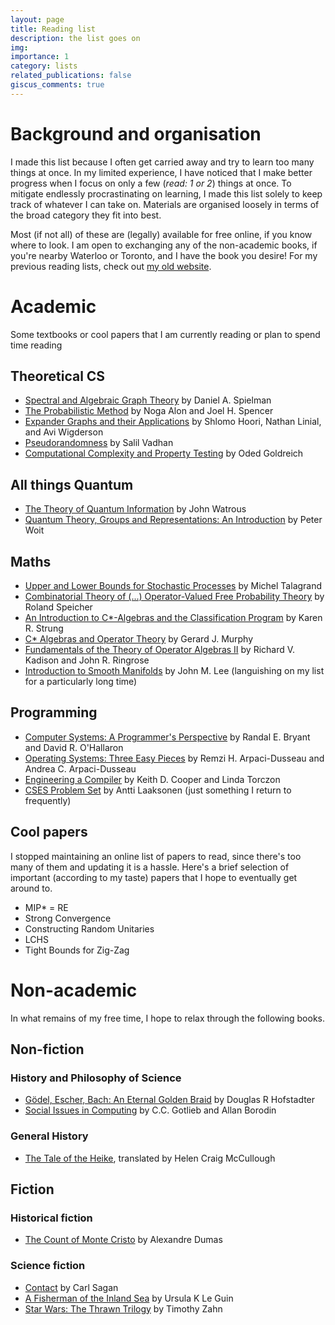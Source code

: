 ```yaml
---
layout: page
title: Reading list
description: the list goes on
img: 
importance: 1
category: lists
related_publications: false
giscus_comments: true
---
```


# Background and organisation

I made this list because I often get carried away and try to learn too many things at once. In my limited experience, I have noticed that I make better progress when I focus on only a few (*read: 1 or 2*) things at once. To mitigate endlessly procrastinating on learning, I made this list solely to keep track of whatever I can take on. Materials are organised loosely in terms of the broad category they fit into best.

Most (if not all) of these are (legally) available for free online, if you know where to look. I am open to exchanging any of the non-academic books, if you're nearby Waterloo or Toronto, and I have the book you desire! For my previous reading lists, check out <a href="http://individual.utoronto.ca/arkaprava/misc.html">my old website</a>.

# Academic
Some textbooks or cool papers that I am currently reading or plan to spend time reading

## Theoretical CS
- <a href="http://cs-www.cs.yale.edu/homes/spielman/sagt/">Spectral and Algebraic Graph Theory</a> by Daniel A. Spielman
- <a href="https://www.wiley.com/en-us/The+Probabilistic+Method%2C+4th+Edition-p-9781119061953">The Probabilistic Method</a> by Noga Alon and Joel H. Spencer
- <a href="https://www.math.ias.edu/~avi/PUBLICATIONS/MYPAPERS/HLW06/hlw06.pdf">Expander Graphs and their Applications</a> by Shlomo Hoori, Nathan Linial, and Avi Wigderson 
- <a href="https://people.seas.harvard.edu/~salil/pseudorandomness/">Pseudorandomness</a> by Salil Vadhan
- <a href="https://link.springer.com/book/10.1007/978-3-030-43662-9">Computational Complexity and Property Testing</a> by Oded Goldreich

## All things Quantum
- <a href="https://cs.uwaterloo.ca/~watrous/TQI/">The Theory of Quantum Information</a> by John Watrous
- <a href="https://link.springer.com/book/10.1007/978-3-319-64612-1">Quantum Theory, Groups and Representations: An Introduction</a> by Peter Woit


## Maths
- <a href="https://michel.talagrand.net/ULB.pdf">Upper and Lower Bounds for Stochastic Processes</a> by Michel Talagrand
- <a href="https://rolandspeicher.com/literature/speicher-memoir/">Combinatorial Theory of (...) Operator-Valued Free Probability Theory</a> by Roland Speicher
- <a href="https://link.springer.com/book/10.1007/978-3-030-47465-2">An Introduction to C*-Algebras and the Classification Program</a> by Karen R. Strung
- <a href="https://books.google.ca/books/about/C_Algebras_and_Operator_Theory.html?id=emNvQgAACAAJ&redir_esc=y">C* Algebras and Operator Theory</a> by Gerard J. Murphy
- <a href="https://bookstore.ams.org/gsm-16">Fundamentals of the Theory of Operator Algebras II</a> by Richard V. Kadison and John R. Ringrose
- <a href="https://link.springer.com/book/10.1007/978-1-4419-9982-5">Introduction to Smooth Manifolds</a> by John M. Lee (languishing on my list for a particularly long time)

## Programming
- <a href="https://csapp.cs.cmu.edu/">Computer Systems: A Programmer's Perspective</a> by Randal E. Bryant and David R. O'Hallaron
- <a href="https://pages.cs.wisc.edu/~remzi/OSTEP/">Operating Systems: Three Easy Pieces</a> by Remzi H. Arpaci-Dusseau and Andrea C. Arpaci-Dusseau
- <a href="https://shop.elsevier.com/books/engineering-a-compiler/cooper/978-0-12-815412-0">Engineering a Compiler</a> by Keith D. Cooper and Linda Torczon
- <a href="https://cses.fi/problemset/">CSES Problem Set</a> by Antti Laaksonen (just something I return to frequently)

## Cool papers
I stopped maintaining an online list of papers to read, since there's too many of them and updating it is a hassle. Here's a brief selection of important (according to my taste) papers that I hope to eventually get around to.
- MIP* = RE
- Strong Convergence
- Constructing Random Unitaries
- LCHS
- Tight Bounds for Zig-Zag

# Non-academic
In what remains of my free time, I hope to relax through the following books.

## Non-fiction

### History and Philosophy of Science
- <a href="">Gödel, Escher, Bach: An Eternal Golden Braid</a> by Douglas R Hofstadter
- <a href="https://books.google.ca/books/about/Social_issues_in_computing.html?id=mMwmAAAAMAAJ">Social Issues in Computing</a> by C.C. Gotlieb and Allan Borodin

### General History
- <a href="https://www.goodreads.com/book/show/186642.The_Tale_of_the_Heike">The Tale of the Heike</a>, translated by Helen Craig McCullough

## Fiction

### Historical fiction
- <a href="https://www.goodreads.com/book/show/7126.The_Count_of_Monte_Cristo">The Count of Monte Cristo</a> by Alexandre Dumas

### Science fiction
- <a href="https://www.goodreads.com/book/show/53000876-contact">Contact</a> by Carl Sagan
- <a href="https://www.goodreads.com/book/show/68022.A_Fisherman_of_the_Inland_Sea">A Fisherman of the Inland Sea</a> by Ursula K Le Guin
- <a href="https://www.goodreads.com/series/42348-star-wars-the-thrawn-trilogy">Star Wars: The Thrawn Trilogy</a> by Timothy Zahn
